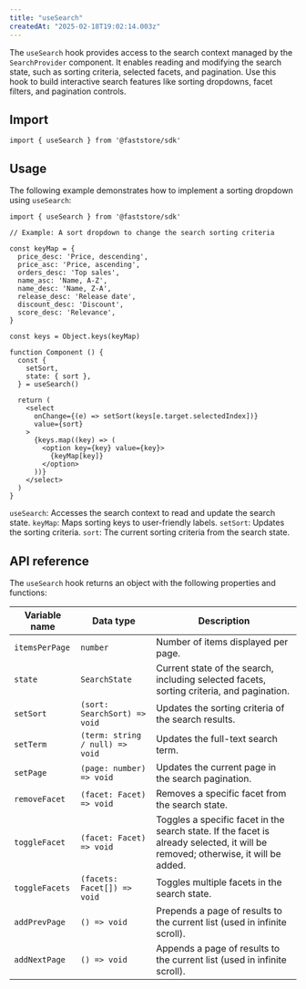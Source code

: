 ```yaml
---
title: "useSearch"
createdAt: "2025-02-18T19:02:14.003z"
---
```


The `useSearch` hook provides access to the search context managed by the `SearchProvider` component. It enables reading and modifying the search state, such as sorting criteria, selected facets, and pagination. Use this hook to build interactive search features like sorting dropdowns, facet filters, and pagination controls.

## Import

```tsx
import { useSearch } from '@faststore/sdk'
```

## Usage

The following example demonstrates how to implement a sorting dropdown using `useSearch`:

```tsx
import { useSearch } from '@faststore/sdk'

// Example: A sort dropdown to change the search sorting criteria

const keyMap = {
  price_desc: 'Price, descending',
  price_asc: 'Price, ascending',
  orders_desc: 'Top sales',
  name_asc: 'Name, A-Z',
  name_desc: 'Name, Z-A',
  release_desc: 'Release date',
  discount_desc: 'Discount',
  score_desc: 'Relevance',
}

const keys = Object.keys(keyMap)

function Component () {
  const {
    setSort,
    state: { sort },
  } = useSearch()

  return (
    <select
      onChange={(e) => setSort(keys[e.target.selectedIndex])}
      value={sort}
    >
      {keys.map((key) => (
        <option key={key} value={key}>
          {keyMap[key]}
        </option>
      ))}
    </select>
  )
}
```

`useSearch`: Accesses the search context to read and update the search state.
`keyMap`: Maps sorting keys to user-friendly labels.
`setSort`: Updates the sorting criteria.
`sort`: The current sorting criteria from the search state.

## API reference

The `useSearch` hook returns an object with the following properties and functions:

| Variable name | Data type | Description |
| -------- | --------------- | ------------ |
| `itemsPerPage` | `number` | Number of items displayed per page. |
| `state` | `SearchState` | Current state of the search, including selected facets, sorting criteria, and pagination. |
| `setSort` | `(sort: SearchSort) => void` | Updates the sorting criteria of the search results. |
| `setTerm` | `(term: string / null) => void` | Updates the full-text search term. |
| `setPage` | `(page: number) => void` | Updates the current page in the search pagination. |
| `removeFacet` | `(facet: Facet) => void` | Removes a specific facet from the search state. |
| `toggleFacet` | `(facet: Facet) => void` | Toggles a specific facet in the search state. If the facet is already selected, it will be removed; otherwise, it will be added. |
| `toggleFacets` | `(facets: Facet[]) => void` | Toggles multiple facets in the search state. |
| `addPrevPage` | `() => void` | Prepends a page of results to the current list (used in infinite scroll). |
| `addNextPage` | `() => void` | Appends a page of results to the current list (used in infinite scroll). |
